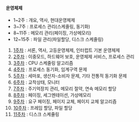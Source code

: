 #### 운영체제

- 1~2주 : 개요, 역사, 현대운영체제
- 3~7주 : 프로세스 관리(스케줄링, 동기화)
- 8~11주 : 메모리 관리(페이징, 가상메모리)
- 12~15주 : 파일 관리(파일할당, 디스크 스케줄링)



1. [1주차](https://github.com/SJ12896/TIL/blob/master/online_courses/CS/1.md) : 서론, 역사, 고등운영체제, 인터럽트 기본 운영체제
2. [2주차](https://github.com/SJ12896/TIL/blob/master/online_courses/CS/2.md) : 이중모드, 하드웨어 보호, 운영체제 서비스, 프로세스 관리
3. [3주차](https://github.com/SJ12896/TIL/blob/master/online_courses/CS/3.md) : CPU 스케줄링 알고리즘
4. [4주차](https://github.com/SJ12896/TIL/blob/master/online_courses/CS/4.md) : 프로세스 동기화, 임계구역 문제
5. [5주차](https://github.com/SJ12896/TIL/blob/master/online_courses/CS/5.md) : 세마포, 생산자-소비자 문제, 기타 전통적 동기화 문제
6. [6주차](https://github.com/SJ12896/TIL/blob/master/online_courses/CS/6.md) : 교착상태, 모니터
7. [7주차](https://github.com/SJ12896/TIL/blob/master/online_courses/CS/7.md) : 주기억장치 관리, 메모리 절약, 연속 메모리 할당
8. [8주차](https://github.com/SJ12896/TIL/blob/master/online_courses/CS/8.md) : 페이징, 세그멘테이션, 가상메모리
9. [9주차](https://github.com/SJ12896/TIL/blob/master/online_courses/CS/9.md) : 요구 페이징, 페이지 교체, 페이지 교체 알고리즘
10. [10주차](https://github.com/SJ12896/TIL/blob/master/online_courses/CS/10.md) : 프레임 할당, 파일 할당
11. [11주차](https://github.com/SJ12896/TIL/blob/master/online_courses/CS/11.md) : 디스크 스케쥴링